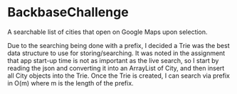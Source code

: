 # BackbaseChallenge

A searchable list of cities that open on Google Maps upon selection. 

Due to the searching being done with a prefix, I decided a Trie was the best data structure to use for storing/searching. It was noted in the assignment that app start-up time is not as important as the live search, so I start by reading the json and converting it into an ArrayList of City, and then insert all City objects into the Trie. Once the Trie is created, I can search via prefix in O(m) where m is the length of the prefix.
